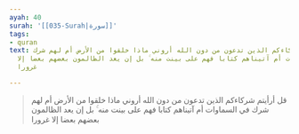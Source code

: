 ```yaml
---
ayah: 40
surah: '[[035-Surah|سورة]]'
tags:
- quran
text: قل أرأيتم شركاءكم الذين تدعون من دون الله أروني ماذا خلقوا من الأرض أم لهم شرك
  في السماوات أم آتيناهم كتابا فهم على بينت منه ۚ بل إن يعد الظالمون بعضهم بعضا إلا
  غرورا

---
```

> قل أرأيتم شركاءكم الذين تدعون من دون الله أروني ماذا خلقوا من الأرض أم لهم شرك في السماوات أم آتيناهم كتابا فهم على بينت منه ۚ بل إن يعد الظالمون بعضهم بعضا إلا غرورا
